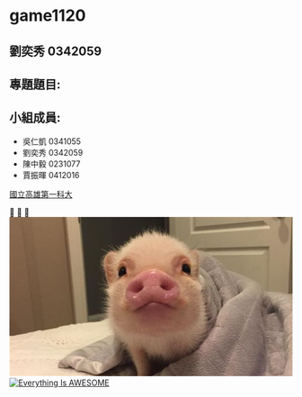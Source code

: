 # game1120

## 劉奕秀 0342059

## 專題題目:
## 小組成員:
* 吳仁凱 0341055
* 劉奕秀 0342059
* 陳中毅 0231077
* 賈振暉 0412016

[國立高雄第一科大](http://www.nkfust.edu.tw/bin/home.php)

:pig: :panda_face: :rabbit:
![吳仁凱](PIG.jpg)
[![Everything Is AWESOME](https://img.youtube.com/vi/StTqXEQ2l-Y/0.jpg)](https://www.youtube.com/watch?v=StTqXEQ2l-Y "Everything Is AWESOME")
